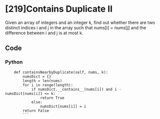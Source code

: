 # [219]Contains Duplicate II

Given an array of integers and an integer k, find out whether there are two distinct indices i and j in the array such that nums[i] = nums[j] and the difference between i and j is at most k.

## Code

### Python

```class Solution(object):
    def containsNearbyDuplicate(self, nums, k):
        numsDict = {}
        length = len(nums)
        for i in range(length):
            if numsDict.__contains__(nums[i]) and i - numsDict[nums[i]] <= k:
                return True
            else:
                numsDict[nums[i]] = i
        return False
        ```



